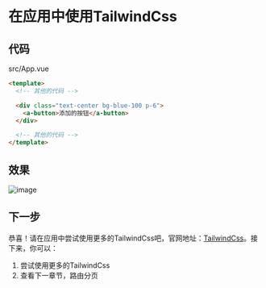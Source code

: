 # 在应用中使用TailwindCss

## 代码
src/App.vue
```html
<template>
  <!-- 其他的代码 -->

  <div class="text-center bg-blue-100 p-6">
    <a-button>添加的按钮</a-button>
  </div>

  <!-- 其他的代码 -->
</template>
```

## 效果
![image](/docs/images/tailwind_01.jpg)


## 下一步

恭喜！请在应用中尝试使用更多的TailwindCss吧，官网地址：[TailwindCss](https://www.tailwindcss.cn/docs/font-size)。接下来，你可以：

1. 尝试使用更多的TailwindCss
2. 查看下一章节，路由分页